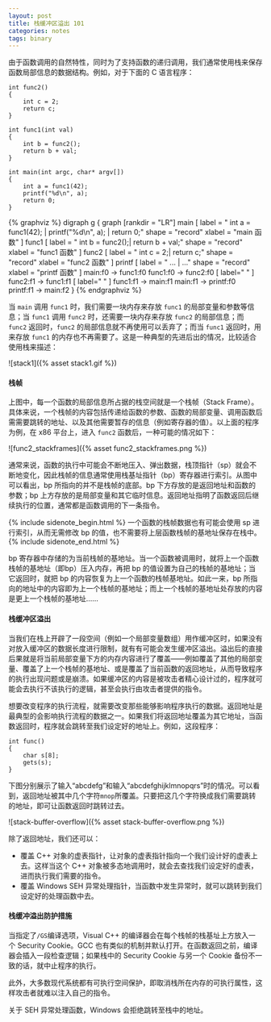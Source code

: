 ```yaml
---
layout: post
title: 栈缓冲区溢出 101
categories: notes
tags: binary
---
```


由于函数调用的自然特性，同时为了支持函数的递归调用，我们通常使用栈来保存函数局部信息的数据结构。例如，对于下面的 C 语言程序：

```{  .c .numberLines }
int func2()
{
    int c = 2;
    return c;
}

int func1(int val)
{
    int b = func2();
    return b + val;
}

int main(int argc, char* argv[])
{
    int a = func1(42);
    printf("%d\n", a);
    return 0;
}
```

{% graphviz %}
digraph g {
graph [rankdir = "LR"]
main [
    label = "<f0> int a = func1(42); | <f1> printf(\"%d\\n\", a); | <f2> return 0;"
    shape = "record"
    xlabel = "main 函数"
]
func1 [
    label = "<f0> int b = func2();| <f1> return b + val;"
    shape = "record"
    xlabel = "func1 函数"
]
func2 [
    label = "<f0> int c = 2;|<f1> return c;"
    shape = "record"
    xlabel = "func2 函数"
]
printf [
    label = "<f0> ... | <f1> ..."
    shape = "record"
    xlabel = "printf 函数"
]
main:f0 -> func1:f0
func1:f0 -> func2:f0 [ label=" " ]
func2:f1 -> func1:f1 [ label=" " ]
func1:f1 -> main:f1
main:f1 -> printf:f0
printf:f1 -> main:f2
}
{% endgraphviz %}

当 `main` 调用 `func1` 时，我们需要一块内存来存放 `func1` 的局部变量和参数等信息；当 `func1` 调用 `func2` 时，还需要一块内存来存放 `func2` 的局部信息；而 `func2` 返回时，`func2` 的局部信息就不再使用可以丢弃了；而当 `func1` 返回时，用来存放 `func1` 的内存也不再需要了。这是一种典型的先进后出的情况，比较适合使用栈来描述：

![stack1]({% asset stack1.gif %})

#### 栈帧

上图中，每一个函数的局部信息所占据的栈空间就是一个栈帧（Stack Frame）。具体来说，一个栈帧的内容包括传递给函数的参数、函数的局部变量、调用函数后需需要跳转的地址、以及其他需要暂存的信息（例如寄存器的值）。以上面的程序为例，在 x86 平台上，进入 `func2` 函数后，一种可能的情况如下：

![func2_stackframes]({% asset func2_stackframes.png %})

通常来说，函数的执行中可能会不断地压入、弹出数据，栈顶指针（sp）就会不断地变化，因此栈帧的信息通常使用栈基址指针（bp）寄存器进行索引。从图中可以看出，bp 所指向的并不是栈帧的底部。bp 下方存放的是返回地址和函数的参数；bp 上方存放的是局部变量和其它临时信息。返回地址指明了函数返回后继续执行的位置，通常都是函数调用的下一条指令。

{% include sidenote_begin.html %}
一个函数的栈帧数据也有可能会使用 sp 进行索引，从而无需修改 bp 的值，也不需要将上层函数栈帧的基地址保存在栈中。
{% include sidenote_end.html %}

bp 寄存器中存储的为当前栈帧的基地址。当一个函数被调用时，就将上一个函数栈帧的基地址（即bp）压入内存，再把 bp 的值设置为自己的栈帧的基地址；当它返回时，就把 bp 的内容恢复为上一个函数的栈帧基地址。如此一来，bp 所指向的地址中的内容即为上一个栈帧的基地址；而上一个栈帧的基地址处存放的内容是更上一个栈帧的基地址……

#### 栈缓冲区溢出

当我们在栈上开辟了一段空间（例如一个局部变量数组）用作缓冲区时，如果没有对放入缓冲区的数据长度进行限制，就有有可能会发生缓冲区溢出。溢出后的直接后果就是将当前局部变量下方的内存内容进行了覆盖——例如覆盖了其他的局部变量、覆盖了上一个栈帧的基地址、或是覆盖了当前函数的返回地址，从而导致程序的执行出现问题或是崩溃。如果缓冲区的内容是被攻击者精心设计过的，程序就可能会去执行不该执行的逻辑，甚至会执行由攻击者提供的指令。

想要改变程序的执行流程，就需要改变那些能够影响程序执行的数据。返回地址是最典型的会影响执行流程的数据之一。如果我们将返回地址覆盖为其它地址，当函数返回时，程序就会跳转至我们设定好的地址上。例如，这段程序：

```{ .c .numberLines }
int func()
{
    char s[8];
    gets(s);
}
```

下图分别展示了输入“abcdefg”和输入“abcdefghijklmnopqrs”时的情况。可以看到，返回地址被其中几个字符`mnop`所覆盖。只要把这几个字符换成我们需要跳转的地址，即可让函数返回时跳转过去。

![stack-buffer-overflow]({% asset stack-buffer-overflow.png %})

除了返回地址，我们还可以：

- 覆盖 C++ 对象的虚表指针，让对象的虚表指针指向一个我们设计好的虚表上去。这样当这个 C++ 对象被多态地调用时，就会去查找我们设定好的虚表，进而执行我们需要的指令。
- 覆盖 Windows SEH 异常处理指针，当函数中发生异常时，就可以跳转到我们设定好的处理函数中去。

#### 栈缓冲溢出防护措施

当指定了`/GS`编译选项，Visual C++ 的编译器会在每个栈帧的栈基址上方放入一个 Security Cookie。GCC 也有类似的机制并默认打开。在函数返回之前，编译器会插入一段检查逻辑；如果栈中的 Security Cookie 与另一个 Cookie 备份不一致的话，就中止程序的执行。

此外，大多数现代系统都有可执行空间保护，即取消栈所在内存的可执行属性，这样攻击者就难以注入自己的指令。

关于 SEH 异常处理函数，Windows 会拒绝跳转至栈中的地址。
